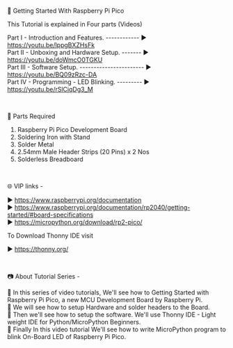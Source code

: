 📕 Getting Started With Raspberry Pi Pico <br />


This Tutorial is explained in Four parts (Videos)

Part I        -  Introduction and Features. ------------ ▶️ https://youtu.be/lppgBXZHsFk  
Part II       -  Unboxing and Hardware Setup. ------- ▶️ https://youtu.be/doWmcO0TGKU  
Part III      -  Software Setup. ----------------------- ▶️ https://youtu.be/BQ09zRzc-DA  
Part IV       -  Programming - LED Blinking. --------- ▶️ https://youtu.be/rSlCiqDg3_M  

<br />

📜 Parts Required

1. Raspberry Pi Pico Development Board
2. Soldering Iron with Stand
3. Solder Metal
4. 2.54mm Male Header Strips (20 Pins) x 2 Nos
5. Solderless Breadboard

<br />

🌐 VIP links -  

▶️ https://www.raspberrypi.org/documentation  
▶️ https://www.raspberrypi.org/documentation/rp2040/getting-started/#board-specifications  
▶️ https://micropython.org/download/rp2-pico/  

To Download Thonny IDE visit

▶️ https://thonny.org/

<br />

📷 About Tutorial Series -

🚩   In this series of video tutorials, We'll see how to Getting Started with Raspberry Pi Pico, a new MCU Development Board by Raspberry Pi.  
🚩   We will see how to setup Hardware and solder headers to the Board.  
🚩   Then we'll see how to setup the software. We'll use Thonny IDE - Light weight IDE for Python/MicroPython Beginners.  
🚩   Finally In this video tutorial We'll see how to write MicroPython program to blink On-Board LED of Raspberry Pi Pico.  
 